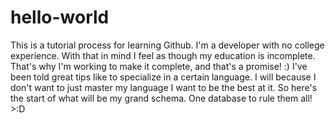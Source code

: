 # hello-world
This is a tutorial process for learning Github.
I'm a developer with no college experience. With that in mind I feel as though my education is incomplete. That's why I'm working to make it complete, and that's a promise! :)
I've been told great tips like to specialize in a certain language. I will because I don't want to just master my language I want to be the best at it. So here's the start of what will be my grand schema. One database to rule them all! >:D
